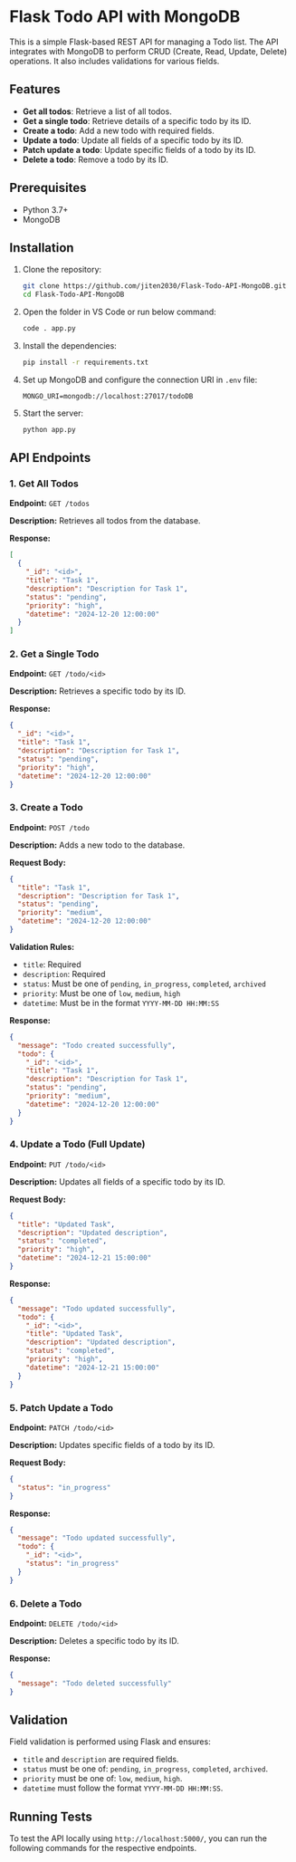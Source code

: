 # Flask Todo API with MongoDB

This is a simple Flask-based REST API for managing a Todo list. The API integrates with MongoDB to perform CRUD (Create, Read, Update, Delete) operations. It also includes validations for various fields.

## Features
- **Get all todos**: Retrieve a list of all todos.
- **Get a single todo**: Retrieve details of a specific todo by its ID.
- **Create a todo**: Add a new todo with required fields.
- **Update a todo**: Update all fields of a specific todo by its ID.
- **Patch update a todo**: Update specific fields of a todo by its ID.
- **Delete a todo**: Remove a todo by its ID.

## Prerequisites

- Python 3.7+
- MongoDB

## Installation

1. Clone the repository:
   ```bash
   git clone https://github.com/jiten2030/Flask-Todo-API-MongoDB.git
   cd Flask-Todo-API-MongoDB
   ```
2. Open the folder in VS Code or run below command:
   ```bash
   code . app.py
   ```
3. Install the dependencies:
   ```bash
   pip install -r requirements.txt
   ```
4. Set up MongoDB and configure the connection URI in `.env` file:
   ```env
   MONGO_URI=mongodb://localhost:27017/todoDB
   ```
5. Start the server:
   ```bash
   python app.py
   ```

## API Endpoints

### 1. Get All Todos
**Endpoint:** `GET /todos`

**Description:** Retrieves all todos from the database.

**Response:**
```json
[
  {
    "_id": "<id>",
    "title": "Task 1",
    "description": "Description for Task 1",
    "status": "pending",
    "priority": "high",
    "datetime": "2024-12-20 12:00:00"
  }
]
```

### 2. Get a Single Todo
**Endpoint:** `GET /todo/<id>`

**Description:** Retrieves a specific todo by its ID.

**Response:**
```json
{
  "_id": "<id>",
  "title": "Task 1",
  "description": "Description for Task 1",
  "status": "pending",
  "priority": "high",
  "datetime": "2024-12-20 12:00:00"
}
```

### 3. Create a Todo
**Endpoint:** `POST /todo`

**Description:** Adds a new todo to the database.

**Request Body:**
```json
{
  "title": "Task 1",
  "description": "Description for Task 1",
  "status": "pending",
  "priority": "medium",
  "datetime": "2024-12-20 12:00:00"
}
```

**Validation Rules:**
- `title`: Required
- `description`: Required
- `status`: Must be one of `pending`, `in_progress`, `completed`, `archived`
- `priority`: Must be one of `low`, `medium`, `high`
- `datetime`: Must be in the format `YYYY-MM-DD HH:MM:SS`

**Response:**
```json
{
  "message": "Todo created successfully",
  "todo": {
    "_id": "<id>",
    "title": "Task 1",
    "description": "Description for Task 1",
    "status": "pending",
    "priority": "medium",
    "datetime": "2024-12-20 12:00:00"
  }
}
```

### 4. Update a Todo (Full Update)
**Endpoint:** `PUT /todo/<id>`

**Description:** Updates all fields of a specific todo by its ID.

**Request Body:**
```json
{
  "title": "Updated Task",
  "description": "Updated description",
  "status": "completed",
  "priority": "high",
  "datetime": "2024-12-21 15:00:00"
}
```

**Response:**
```json
{
  "message": "Todo updated successfully",
  "todo": {
    "_id": "<id>",
    "title": "Updated Task",
    "description": "Updated description",
    "status": "completed",
    "priority": "high",
    "datetime": "2024-12-21 15:00:00"
  }
}
```

### 5. Patch Update a Todo
**Endpoint:** `PATCH /todo/<id>`

**Description:** Updates specific fields of a todo by its ID.

**Request Body:**
```json
{
  "status": "in_progress"
}
```

**Response:**
```json
{
  "message": "Todo updated successfully",
  "todo": {
    "_id": "<id>",
    "status": "in_progress"
  }
}
```

### 6. Delete a Todo
**Endpoint:** `DELETE /todo/<id>`

**Description:** Deletes a specific todo by its ID.

**Response:**
```json
{
  "message": "Todo deleted successfully"
}
```

## Validation
Field validation is performed using Flask and ensures:
- `title` and `description` are required fields.
- `status` must be one of: `pending`, `in_progress`, `completed`, `archived`.
- `priority` must be one of: `low`, `medium`, `high`.
- `datetime` must follow the format `YYYY-MM-DD HH:MM:SS`.

## Running Tests
To test the API locally using `http://localhost:5000/`, you can run the following commands for the respective endpoints.
